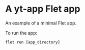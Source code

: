 # A yt-app Flet app

An example of a minimal Flet app.

To run the app:

```
flet run [app_directory]
```